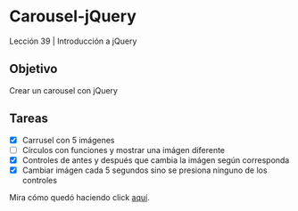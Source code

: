 # Carousel-jQuery
Lección 39 | Introducción a jQuery

## Objetivo
Crear un carousel con jQuery

## Tareas
  - [x] Carrusel con 5 imágenes
  - [ ] Círculos con funciones y mostrar una imágen diferente
  - [x] Controles de antes y después que cambia la imágen según corresponda
  - [x] Cambiar imágen cada 5 segundos sino se presiona ninguno de los controles

Mira cómo quedó haciendo click [aquí](https://fiorellacr24.github.io/Carousel-jQuery/).


